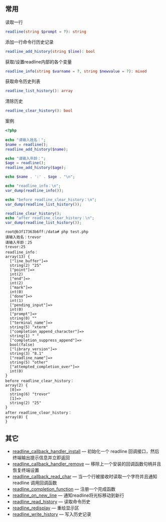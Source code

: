 ## 常用

 读取一行

```php
readline(string $prompt = ?): string
```

添加一行命令行历史记录

```php
readline_add_history(string $line): bool
```

获取/设置readline内部的各个变量

```php
readline_info(string $varname = ?, string $newvalue = ?): mixed
```

获取命令历史列表

```php
readline_list_history(): array
```

清除历史

```php
readline_clear_history(): bool
```

案例

```php
<?php
    
echo "请输入姓名：";
$name = readline();
readline_add_history($name);

echo "请输入年龄：";
$age = readline();
readline_add_history($age);

echo $name . ':' . $age . "\n";

echo "readline_info：\n";
var_dump(readline_info());

echo "before readline_clear_history：\n";
var_dump(readline_list_history());

readline_clear_history();
echo "after readline_clear_history：\n";
var_dump(readline_list_history());

```

```
root@b3f17363b6ff:/data# php test.php 
请输入姓名：trevor
请输入年龄：25
trevor:25      
readline_info：
array(13) {    
  ["line_buffer"]=>
  string(2) "25"
  ["point"]=>
  int(2)
  ["end"]=>
  int(2)
  ["mark"]=>
  int(0)
  ["done"]=>
  int(1)
  ["pending_input"]=>
  int(0)
  ["prompt"]=>
  string(0) ""
  ["terminal_name"]=>
  string(5) "xterm"
  ["completion_append_character"]=>
  string(1) " "
  ["completion_suppress_append"]=> 
  bool(false)
  ["library_version"]=>
  string(3) "8.1"
  ["readline_name"]=>
  string(5) "other"
  ["attempted_completion_over"]=>  
  int(0)
}
before readline_clear_history：    
array(2) {
  [0]=>
  string(6) "trevor"
  [1]=>
  string(2) "25"
}
after readline_clear_history：     
array(0) {
}
```

## 其它

- [readline_callback_handler_install](https://www.php.net/manual/zh/function.readline-callback-handler-install.php) — 初始化一个 readline 回调接口，然后终端输出提示信息并立即返回
- [readline_callback_handler_remove](https://www.php.net/manual/zh/function.readline-callback-handler-remove.php) — 移除上一个安装的回调函数句柄并且恢复终端设置
- [readline_callback_read_char](https://www.php.net/manual/zh/function.readline-callback-read-char.php) — 当一个行被接收时读取一个字符并且通知 readline 调用回调函数
- [readline_completion_function](https://www.php.net/manual/zh/function.readline-completion-function.php) — 注册一个完成函数
- [readline_on_new_line](https://www.php.net/manual/zh/function.readline-on-new-line.php) — 通知readline将光标移动到新行
- [readline_read_history](https://www.php.net/manual/zh/function.readline-read-history.php) — 读取命令历史
- [readline_redisplay](https://www.php.net/manual/zh/function.readline-redisplay.php) — 重绘显示区
- [readline_write_history](https://www.php.net/manual/zh/function.readline-write-history.php) — 写入历史记录